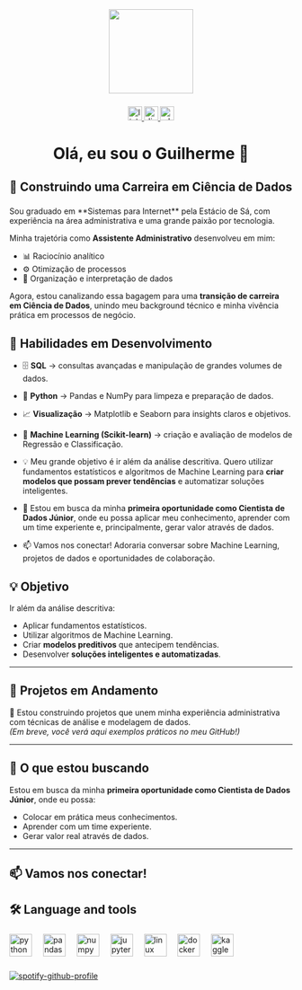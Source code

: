 <div align="center">
  <img height="150" src="https://media3.giphy.com/media/v1.Y2lkPTc5MGI3NjExM2RpNHN4N3MyZnF1cWgxdXNwd3k3Znk4aTduaDh3ODA1MGE2YXh2cSZlcD12MV9pbnRlcm5hbF9naWZfYnlfaWQmY3Q9Zw/usXZmmgP9Z7kf39fnq/giphy.gif"  />
</div>

###

<div align="center">
  <a href="https://www.linkedin.com/in/guilhermedenardi/" target="_blank">
    <img src="https://img.shields.io/static/v1?message=LinkedIn&logo=linkedin&label=&color=0077B5&logoColor=white&labelColor=&style=for-the-badge" height="25" alt="linkedin logo"  />
  </a>
  <a href="1130955639523397734" target="_blank">
    <img src="https://img.shields.io/static/v1?message=Discord&logo=discord&label=&color=7289DA&logoColor=white&labelColor=&style=for-the-badge" height="25" alt="discord logo"  />
  </a>
  <a href="https://wa.me/5519989130081" target="_blank">
    <img src="https://img.shields.io/static/v1?message=Whatsapp&logo=whatsapp&label=&color=25D366&logoColor=white&labelColor=&style=for-the-badge" height="25" alt="whatsapp logo"  />
  </a>
</div>

###
<h1 align="center">Olá, eu sou o Guilherme 👋</h1>

###
<h2 align="left">🤖 Construindo uma Carreira em Ciência de Dados</h2>


###
<p align="left">
  Sou graduado em **Sistemas para Internet** pela Estácio de Sá, com experiência na área administrativa e uma grande paixão por tecnologia. 
</p>

Minha trajetória como **Assistente Administrativo** desenvolveu em mim:  
- 📊 Raciocínio analítico  
- ⚙️ Otimização de processos  
- 📑 Organização e interpretação de dados

Agora, estou canalizando essa bagagem para uma **transição de carreira em Ciência de Dados**, unindo meu background técnico e minha vivência prática em processos de negócio.

## 🚀 Habilidades em Desenvolvimento

- 🗄️ **SQL** → consultas avançadas e manipulação de grandes volumes de dados.  
- 🐍 **Python** → Pandas e NumPy para limpeza e preparação de dados.  
- 📈 **Visualização** → Matplotlib e Seaborn para insights claros e objetivos.  
- 🤖 **Machine Learning (Scikit-learn)** → criação e avaliação de modelos de Regressão e Classificação.

- 💡 Meu grande objetivo é ir além da análise descritiva. Quero utilizar fundamentos estatísticos e algoritmos de Machine Learning para <strong>criar modelos que possam prever tendências</strong> e automatizar soluções inteligentes.

- 🤝 Estou em busca da minha <strong>primeira oportunidade como Cientista de Dados Júnior</strong>, onde eu possa aplicar meu conhecimento, aprender com um time experiente e, principalmente, gerar valor através de dados.

- 📫 Vamos nos conectar! Adoraria conversar sobre Machine Learning, projetos de dados e oportunidades de colaboração.

## 💡 Objetivo

Ir além da análise descritiva:  
- Aplicar fundamentos estatísticos.  
- Utilizar algoritmos de Machine Learning.  
- Criar **modelos preditivos** que antecipem tendências.  
- Desenvolver **soluções inteligentes e automatizadas**.  

---

## 📂 Projetos em Andamento

🔧 Estou construindo projetos que unem minha experiência administrativa com técnicas de análise e modelagem de dados.  
*(Em breve, você verá aqui exemplos práticos no meu GitHub!)*

---

## 🤝 O que estou buscando

Estou em busca da minha **primeira oportunidade como Cientista de Dados Júnior**, onde eu possa:  
- Colocar em prática meus conhecimentos.  
- Aprender com um time experiente.  
- Gerar valor real através de dados.  

---

## 📫 Vamos nos conectar!

###
<h2 align="left">🛠 Language and tools</h2>

###
<div align="left">

###

  <img src="https://cdn.jsdelivr.net/gh/devicons/devicon/icons/python/python-original.svg" height="40" alt="python logo"  />
  <img width="12" />
  <img src="https://cdn.jsdelivr.net/gh/devicons/devicon/icons/pandas/pandas-original.svg" height="40" alt="pandas logo"  />
  <img width="12" />
  <img src="https://cdn.jsdelivr.net/gh/devicons/devicon/icons/numpy/numpy-original.svg" height="40" alt="numpy logo"  />
  <img width="12" />
  <img src="https://cdn.jsdelivr.net/gh/devicons/devicon/icons/jupyter/jupyter-original.svg" height="40" alt="jupyter logo"  />
  <img width="12" />
  <img src="https://cdn.jsdelivr.net/gh/devicons/devicon/icons/linux/linux-original.svg" height="40" alt="linux logo"  />
  <img width="12" />
  <img src="https://cdn.jsdelivr.net/gh/devicons/devicon/icons/docker/docker-plain-wordmark.svg" height="40" alt="docker logo"  />
  <img width="12" />
  <img src="https://cdn.jsdelivr.net/gh/devicons/devicon/icons/kaggle/kaggle-original.svg" height="40" alt="kaggle logo"  />
</div>


###
[![spotify-github-profile](https://spotify-github-profile.kittinanx.com/api/view?uid=12148875926&cover_image=true&theme=novatorem&show_offline=false&background_color=121212&interchange=false&bar_color=53b14f&bar_color_cover=true)](https://spotify-github-profile.kittinanx.com/api/view?uid=12148875926&redirect=true)
